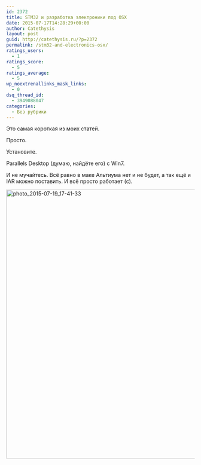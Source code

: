```yaml
---
id: 2372
title: STM32 и разработка электроники под OSX
date: 2015-07-17T14:28:29+00:00
author: Catethysis
layout: post
guid: http://catethysis.ru/?p=2372
permalink: /stm32-and-electronics-osx/
ratings_users:
  - 1
ratings_score:
  - 5
ratings_average:
  - 5
wp_noextrenallinks_mask_links:
  - 0
dsq_thread_id:
  - 3949088047
categories:
  - Без рубрики
---
```

Это самая короткая из моих статей.

Просто.
  
Установите.
  
Parallels Desktop (думаю, найдёте его) с Win7.
  
И не мучайтесь. Всё равно в маке Альтиума нет и не будет, а так ещё и IAR можно поставить. И всё просто работает (с).

[<img class="alignnone size-full wp-image-2374" src="http://catethysis.ru/wp-content/uploads/2015/07/photo_2015-07-19_17-41-33.jpg" alt="photo_2015-07-19_17-41-33" width="1280" height="720" />](http://catethysis.ru/wp-content/uploads/2015/07/photo_2015-07-19_17-41-33.jpg)